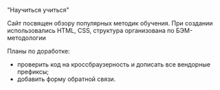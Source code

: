 "Научиться учиться"

Сайт посвящен обзору популярных методик обучения. При создании использовались HTML, CSS, структура организована по БЭМ-методологии

Планы по доработке:
- проверить код на кроссбраузерность и дописать все вендорные префиксы;
- добавить форму обратной связи.
